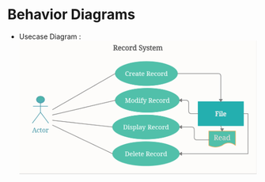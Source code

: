 # Behavior Diagrams

* Usecase Diagram :
![UsecaseDiagram](https://github.com/Dhanushu1999/STEPin_Mini_Project/blob/master/2_Architecture/behavior%20Diagrams/UMLusecase.png)

